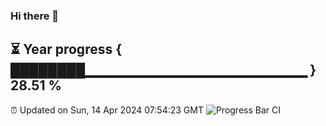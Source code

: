 ### Hi there 👋
⏳ Year progress { ████████▁▁▁▁▁▁▁▁▁▁▁▁▁▁▁▁▁▁▁▁▁▁ } 28.51 %
---
⏰ Updated on Sun, 14 Apr 2024 07:54:23 GMT
![Progress Bar CI](https://github.com/liununu/liununu/workflows/Progress%20Bar%20CI/badge.svg)
